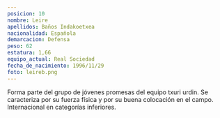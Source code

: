 ```yaml
---
posicion: 10
nombre: Leire
apellidos: Baños Indakoetxea
nacionalidad: Española
demarcacion: Defensa
peso: 62
estatura: 1,66
equipo_actual: Real Sociedad
fecha_de_nacimiento: 1996/11/29
foto: leireb.png
---
```

Forma parte del grupo de jóvenes promesas del equipo txuri urdin. Se caracteriza por su fuerza física y por su buena colocación en el campo. Internacional en categorías inferiores.